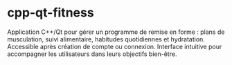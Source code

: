 # cpp-qt-fitness
Application C++/Qt pour gérer un programme de remise en forme : plans de musculation, suivi alimentaire, habitudes quotidiennes et hydratation. Accessible après création de compte ou connexion. Interface intuitive pour accompagner les utilisateurs dans leurs objectifs bien-être.
